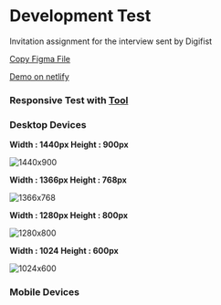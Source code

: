 # Development Test

Invitation assignment for the interview sent by Digifist

[Copy Figma File](https://www.figma.com/file/LLbeA93sdQJntDQzgQ1z0P/Digifist?node-id=0%3A1)

[Demo on netlify](https://digifist-featured-collection.netlify.app/)

### Responsive Test with [Tool](https://responsivetesttool.com/)

### Desktop Devices

**Width : 1440px Height : 900px**

![1440x900](https://i.ibb.co/CQvFSZB/1440x900.png)

**Width : 1366px Height : 768px**

![1366x768](https://i.ibb.co/fvHJ3gT/1366x768px.png)

**Width : 1280px Height : 800px**

![1280x800](https://i.ibb.co/6YMCk9j/1280x800.png)

**Width : 1024 Height : 600px**

![1024x600](https://i.ibb.co/Csk7FbK/1024x600.png)

### Mobile Devices
